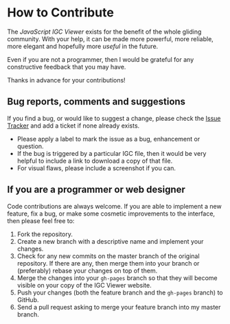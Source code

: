 # How to Contribute

The *JavaScript IGC Viewer* exists for the benefit of the whole gliding community. With your help, it can be made
more powerful, more reliable, more elegant and hopefully more *useful* in the future.

Even if you are not a programmer, then I would be grateful for any constructive feedback that you may have.

Thanks in advance for your contributions!

## Bug reports, comments and suggestions

If you find a bug, or would like to suggest a change, please check the [Issue Tracker](https://github.com/alistairmgreen/jsigc/issues)
and add a ticket if none already exists.

- Please apply a label to mark the issue as a bug, enhancement or question.
- If the bug is triggered by a particular IGC file, then it would be very helpful to include a link
to download a copy of that file.
- For visual flaws, please include a screenshot if you can.

## If you are a programmer or web designer

Code contributions are always welcome. If you are able to implement a new feature, fix a bug, or
make some cosmetic improvements to the interface, then please feel free to:

1. Fork the repository.
2. Create a new branch with a descriptive name and implement your changes.
3. Check for any new commits on the master branch of the original repository. If there are any,
   then merge them into your branch or (preferably) rebase your changes on top of them.
4. Merge the changes into your `gh-pages` branch so that they will become visible on your
   copy of the IGC Viewer website.
5. Push your changes (both the feature branch and the `gh-pages` branch) to GitHub.
6. Send a pull request asking to merge your feature branch into my master branch.




